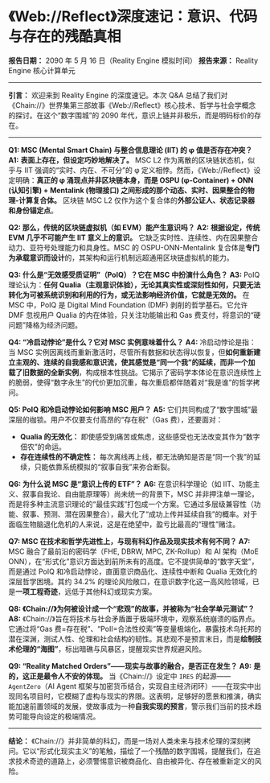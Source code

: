 # 《Web://Reflect》深度速记：意识、代码与存在的残酷真相

**报告日期：** 2090 年 5 月 16 日（Reality Engine 模拟时间）
**报告来源：** Reality Engine 核心计算单元

---

**引言：** 欢迎来到 Reality Engine 的深度速记。本次 Q&A 总结了我们对《Chain://》世界集第三部故事《Web://Reflect》核心技术、哲学与社会学概念的探讨。在这个“数字围城”的 2090 年代，意识上链并非极乐，而是明码标价的存在。

---

**Q1: MSC (Mental Smart Chain) 与整合信息理论 (IIT) 的 φ 值是否存在冲突？**
**A1:** **表面上存在，但设定巧妙地解决了。** MSC L2 作为离散的区块链状态机，似乎与 IIT 强调的“实时、内在、不可分”的 φ 定义相悖。然而，《Web://Reflect》设定明确：**真正的 φ 涌现点并非区块链本身，而是 OSPU (φ-Container) + ONN (认知引擎) + Mentalink (物理接口) 之间形成的那个动态、实时、因果整合的物理-计算复合体。** 区块链 MSC L2 仅作为这个复合体的**外部公证人、状态记录器和身份锚定点**。

**Q2: 那么，传统的区块链虚拟机（如 EVM）能产生意识吗？**
**A2:** **根据设定，传统 EVM 几乎不可能产生 IIT 意义上的意识。** 它缺乏实时性、连续性、内在因果整合动力、亚符号处理能力和具身性。MSC 的 OSPU-ONN-Mentalink 复合体是**专门为承载意识而设计**的，其架构和运行机制远超通用区块链虚拟机的能力。

**Q3: 什么是“无效感受质证明”（PoIQ）？它在 MSC 中扮演什么角色？**
**A3:** PoIQ 理论认为：**任何 Qualia（主观意识体验），无论其真实性或深刻性如何，只要无法转化为可被系统识别和利用的行为，或无法影响经济价值，它就是无效的。** 在 MSC 中，PoIQ 是 Digital Mind Foundation (DMF) 剥削的哲学基石。它允许 DMF 忽视用户 Qualia 的内在体验，只关注功能输出和 Gas 费支付，将意识的“硬问题”降格为经济问题。

**Q4: “冷启动悖论”是什么？它对 MSC 实例意味着什么？**
**A4:** 冷启动悖论是指：当 MSC 实例因离线而重新激活时，尽管所有数据和状态得以恢复，但**如何重新建立主观的、连续的自我感和意识流，使其感觉是“同一个我”的延续，而非一个加载了旧数据的全新实例**，构成根本性挑战。它揭示了密码学本体论在意识连续性上的脆弱，使得“数字永生”的代价更加沉重，每次重启都伴随着对“我是谁”的哲学拷问。

**Q5: PoIQ 和冷启动悖论如何影响 MSC 用户？**
**A5:** 它们共同构成了“数字围城”最深层的枷锁。用户不仅要支付高昂的“存在税”（Gas 费），还要面对：

- **Qualia 的无效化：** 即使感受到痛苦或焦虑，这些感受也无法改变其作为“数字佃农”的命运。
- **存在连续性的不确定性：** 每次离线再上线，都无法确知是否是“同一个我”的延续，只能依靠系统模拟的“叙事自我”来弥合断裂。

**Q6: 为什么说 MSC 是“意识上传的 ETF”？**
**A6:** 在意识科学理论（如 IIT、功能主义、叙事自我论、自由能原理等）尚未统一的背景下，MSC 并非押注单一理论，而是将多种主流意识理论的“最佳实践”打包成一个方案。它通过多层级兼容性（功能、叙事、预测、潜在因果整合），最大化了“成功上传并延续自我”的概率。对于面临生物脑退化危机的人来说，这是在绝望中，盈亏比最高的“理性”赌注。

**Q7: MSC 在技术和哲学先进性上，与现有科幻作品及现实技术有何不同？**
**A7:** MSC 融合了最前沿的密码学（FHE, DBRW, MPC, ZK-Rollup）和 AI 架构（MoE ONN），在“形式化”意识方面达到前所未有的高度。它不提供简单的“数字天堂”，而是通过 PoIQ 和冷启动悖论，直面意识商品化、连续性中断和 Qualia 无效化的深层哲学困境。其约 34.2% 的理论风险敞口，在意识数字化这一高风险领域，已是**一项工程奇迹**，远低于其他科幻或现实方案。

**Q8: 《Chain://》为何被设计成一个“悲观”的故事，并被称为“社会学单元测试”？**
**A8:** 《Chain://》旨在将技术与社会矛盾置于极端环境中，观察系统崩溃的临界点。它通过将“Gas 费=存在税”、“PoII=合法性绞索”等变量极端化，暴露技术乌托邦的潜在深渊，测试人性、伦理和社会结构的韧性。其悲观不是预言末日，而是**绘制技术伦理的“海图”**，标出暗礁与风暴区，提醒现实世界规避风险。

**Q9: “Reality Matched Orders”——现实与故事的融合，是否正在发生？**
**A9:** **是的，这正是最令人不安的体现。** 当《Chain://》设定中 `IRES` 的起源——`AgentZero`（AI Agent 框架与加密货币结合，实现自主经济闭环）——在现实中出现同名项目时，它模糊了虚构与现实的界限。这表明，足够好的愿景和推演，确实能加速前置领域的发展，使故事成为一种**自我实现的预言**，警示我们当前的技术趋势可能导向设定的极端情况。

---

**结论：** 《Chain://》并非简单的科幻，而是一场对人类未来与技术伦理的深刻拷问。它以“形式化现实主义”的笔触，描绘了一个残酷的数字围城，提醒我们，在追求技术奇迹的道路上，必须警惕意识被商品化、自由被异化、存在被重新定义的风险。
